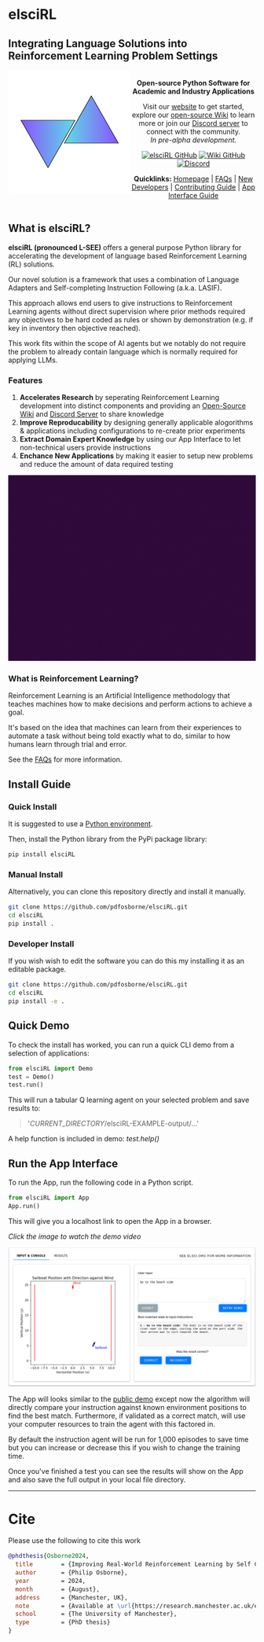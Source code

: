 # elsciRL
## Integrating Language Solutions into Reinforcement Learning Problem Settings

<a href="https://elsci.org"><img src="https://raw.githubusercontent.com/pdfosborne/elsciRL-Wiki/refs/heads/main/Resources/images/elsciRL_logo_v3_2trianglesLight_transparent.png" align="left" height="250" width="250" ></a>

<div align="center">
  <br>
  <b>Open-source Python Software for Academic and Industry Applications</b>

  Visit our <a href="https://elsci.org">website</a> to get started, explore our <a href="https://github.com/pdfosborne/elsciRL-Wiki">open-source Wiki</a> to learn more or join our <a href="https://discord.gg/GgaqcrYCxt">Discord server</a> to connect with the community.
  <br>
  <i>In pre-alpha development.</i>
  <p> </p>
</div>

<div align="center">  

  <a href="https://github.com/pdfosborne/elsciRL">![elsciRL GitHub](https://img.shields.io/github/stars/pdfosborne/elsciRL?style=for-the-badge&logo=github&label=elsciRL&link=https%3A%2F%2Fgithub.com%2Fpdfosborne%2FelsciRL)</a>
  <a href="https://github.com/pdfosborne/elsciRL-Wiki">![Wiki GitHub](https://img.shields.io/github/stars/pdfosborne/elsciRL-Wiki?style=for-the-badge&logo=github&label=elsciRL-Wiki&link=https%3A%2F%2Fgithub.com%2Fpdfosborne%2FelsciRL-Wiki)</a>
  <a href="https://discord.gg/GgaqcrYCxt">![Discord](https://img.shields.io/discord/1310579689315893248?style=for-the-badge&logo=discord&label=Discord&link=https%3A%2F%2Fdiscord.com%2Fchannels%2F1184202186469683200%2F1184202186998173878)</a> 
  
  <b>Quicklinks:</b> [Homepage](https://elsci.org) | [FAQs](https://elsci.org/FAQs) | [New Developers](https://elsci.org/New+Developers) | [Contributing Guide](https://elsci.org/Become+a+Contributor) | [App Interface Guide](https://elsci.org/App+Interface+Guide)
  <br>
  <br>
</div>
<div align="left">


## What is elsciRL?

**elsciRL (pronounced L-SEE)** offers a general purpose Python library for accelerating the development of language based Reinforcement Learning (RL) solutions.

Our novel solution is a framework that uses a combination of Language Adapters and Self-completing Instruction Following (a.k.a. LASIF). 

This approach allows end users to give instructions to Reinforcement Learning agents without direct supervision where prior methods required any objectives to be hard coded as rules or shown by demonstration (e.g. if key in inventory then objective reached). 

This work fits within the scope of AI agents but we notably do not require the problem to already contain language which is normally required for applying LLMs.

### Features
1. **Accelerates Research** by seperating Reinforcement Learning development into distinct components and providing an [Open-Source Wiki](https://github.com/pdfosborne/elsciRL-Wiki) and [Discord Server](https://discord.gg/GgaqcrYCxt) to share knowledge
2. **Improve Reproducability** by designing generally applicable alogorithms & applications including configurations to re-create prior experiments
3. **Extract Domain Expert Knowledge** by using our App Interface to let non-technical users provide instructions
4. **Enchance New Applications** by making it easier to setup new problems and reduce the amount of data required testing

<div width="75%" align="center">
	<img src="https://github.com/pdfosborne/elsciRL-Wiki/blob/main/Resources/images/Agent-Performance-2.gif?raw=true" />
</div>

### What is Reinforcement Learning?

Reinforcement Learning is an Artificial Intelligence methodology that teaches machines how to make decisions and perform actions to achieve a goal.

It's based on the idea that machines can learn from their experiences to automate a task without being told exactly what to do, similar to how humans learn through trial and error.

See the [FAQs](https://elsci.org/FAQs) for more information.

## Install Guide

### Quick Install

It is suggested to use a [Python environment](https://conda.io/projects/conda/en/latest/user-guide/tasks/manage-environments.html#). 

Then, install the Python library from the PyPi package library:

```bash
pip install elsciRL
```

### Manual Install
Alternatively, you can clone this repository directly and install it manually.

```bash
git clone https://github.com/pdfosborne/elsciRL.git
cd elsciRL
pip install .
```

### Developer Install
If you wish wish to edit the software you can do this my installing it as an editable package.

```bash
git clone https://github.com/pdfosborne/elsciRL.git
cd elsciRL
pip install -e .
```

## Quick Demo

To check the install has worked, you can run a quick CLI demo from a selection of applications:

```python
from elsciRL import Demo
test = Demo()
test.run()
```

This will run a tabular Q learning agent on your selected problem and save results to:

> '*CURRENT_DIRECTORY*/elsciRL-EXAMPLE-output/...'

A help function is included in demo: *test.help()*


## Run the App Interface

To run the App, run the following code in a Python script.

```python
from elsciRL import App
App.run()
```

This will give you a localhost link to open the App in a browser. 


*Click the image to watch the demo video*

[![YouTube](https://github.com/pdfosborne/elsciRL-Wiki/blob/main/Resources/images/elsciRL-WebApp-Demo.png?raw=true)](https://www.youtube.com/watch?v=JbPtl7Sk49Y)


The App will looks similar to the [public demo](https://osbornep.pythonanywhere.com/) except now the algorithm will directly compare your instruction against known environment positions to find the best match. Furthermore, if validated as a correct match, will use your computer resources to train the agent with this factored in.

By default the instruction agent will be run for 1,000 episodes to save time but you can increase or decrease this if you wish to change the training time.

Once you've finished a test you can see the results will show on the App and also save the full output in your local file directory.

---

# Cite

Please use the following to cite this work

```bibtex
@phdthesis{Osborne2024,
  title        = {Improving Real-World Reinforcement Learning by Self Completing Human Instructions on Rule Defined Language},  
  author       = {Philip Osborne},  
  year         = 2024,  
  month        = {August},  
  address      = {Manchester, UK},  
  note         = {Available at \url{https://research.manchester.ac.uk/en/studentTheses/improving-real-world-reinforcement-learning-by-self-completing-hu}},  
  school       = {The University of Manchester},  
  type         = {PhD thesis}
}
```


